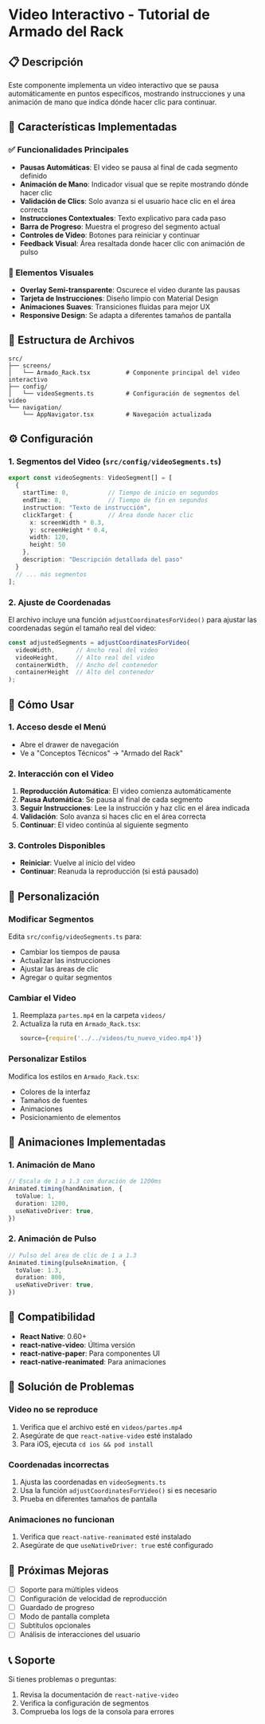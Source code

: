 # Video Interactivo - Tutorial de Armado del Rack

## 📋 Descripción

Este componente implementa un video interactivo que se pausa automáticamente en puntos específicos, mostrando instrucciones y una animación de mano que indica dónde hacer clic para continuar.

## 🚀 Características Implementadas

### ✅ Funcionalidades Principales
- **Pausas Automáticas**: El video se pausa al final de cada segmento definido
- **Animación de Mano**: Indicador visual que se repite mostrando dónde hacer clic
- **Validación de Clics**: Solo avanza si el usuario hace clic en el área correcta
- **Instrucciones Contextuales**: Texto explicativo para cada paso
- **Barra de Progreso**: Muestra el progreso del segmento actual
- **Controles de Video**: Botones para reiniciar y continuar
- **Feedback Visual**: Área resaltada donde hacer clic con animación de pulso

### 🎨 Elementos Visuales
- **Overlay Semi-transparente**: Oscurece el video durante las pausas
- **Tarjeta de Instrucciones**: Diseño limpio con Material Design
- **Animaciones Suaves**: Transiciones fluidas para mejor UX
- **Responsive Design**: Se adapta a diferentes tamaños de pantalla

## 📁 Estructura de Archivos

```
src/
├── screens/
│   └── Armado_Rack.tsx          # Componente principal del video interactivo
├── config/
│   └── videoSegments.ts         # Configuración de segmentos del video
└── navigation/
    └── AppNavigator.tsx         # Navegación actualizada
```

## ⚙️ Configuración

### 1. Segmentos del Video (`src/config/videoSegments.ts`)

```typescript
export const videoSegments: VideoSegment[] = [
  {
    startTime: 0,           // Tiempo de inicio en segundos
    endTime: 8,             // Tiempo de fin en segundos
    instruction: "Texto de instrucción",
    clickTarget: {          // Área donde hacer clic
      x: screenWidth * 0.3,
      y: screenHeight * 0.4,
      width: 120,
      height: 50
    },
    description: "Descripción detallada del paso"
  }
  // ... más segmentos
];
```

### 2. Ajuste de Coordenadas

El archivo incluye una función `adjustCoordinatesForVideo()` para ajustar las coordenadas según el tamaño real del video:

```typescript
const adjustedSegments = adjustCoordinatesForVideo(
  videoWidth,      // Ancho real del video
  videoHeight,     // Alto real del video
  containerWidth,  // Ancho del contenedor
  containerHeight  // Alto del contenedor
);
```

## 🎯 Cómo Usar

### 1. Acceso desde el Menú
- Abre el drawer de navegación
- Ve a "Conceptos Técnicos" → "Armado del Rack"

### 2. Interacción con el Video
1. **Reproducción Automática**: El video comienza automáticamente
2. **Pausa Automática**: Se pausa al final de cada segmento
3. **Seguir Instrucciones**: Lee la instrucción y haz clic en el área indicada
4. **Validación**: Solo avanza si haces clic en el área correcta
5. **Continuar**: El video continúa al siguiente segmento

### 3. Controles Disponibles
- **Reiniciar**: Vuelve al inicio del video
- **Continuar**: Reanuda la reproducción (si está pausado)

## 🔧 Personalización

### Modificar Segmentos
Edita `src/config/videoSegments.ts` para:
- Cambiar los tiempos de pausa
- Actualizar las instrucciones
- Ajustar las áreas de clic
- Agregar o quitar segmentos

### Cambiar el Video
1. Reemplaza `partes.mp4` en la carpeta `videos/`
2. Actualiza la ruta en `Armado_Rack.tsx`:
   ```typescript
   source={require('../../videos/tu_nuevo_video.mp4')}
   ```

### Personalizar Estilos
Modifica los estilos en `Armado_Rack.tsx`:
- Colores de la interfaz
- Tamaños de fuentes
- Animaciones
- Posicionamiento de elementos

## 🎨 Animaciones Implementadas

### 1. Animación de Mano
```typescript
// Escala de 1 a 1.3 con duración de 1200ms
Animated.timing(handAnimation, {
  toValue: 1,
  duration: 1200,
  useNativeDriver: true,
})
```

### 2. Animación de Pulso
```typescript
// Pulso del área de clic de 1 a 1.3
Animated.timing(pulseAnimation, {
  toValue: 1.3,
  duration: 800,
  useNativeDriver: true,
})
```

## 📱 Compatibilidad

- **React Native**: 0.60+
- **react-native-video**: Última versión
- **react-native-paper**: Para componentes UI
- **react-native-reanimated**: Para animaciones

## 🐛 Solución de Problemas

### Video no se reproduce
1. Verifica que el archivo esté en `videos/partes.mp4`
2. Asegúrate de que `react-native-video` esté instalado
3. Para iOS, ejecuta `cd ios && pod install`

### Coordenadas incorrectas
1. Ajusta las coordenadas en `videoSegments.ts`
2. Usa la función `adjustCoordinatesForVideo()` si es necesario
3. Prueba en diferentes tamaños de pantalla

### Animaciones no funcionan
1. Verifica que `react-native-reanimated` esté instalado
2. Asegúrate de que `useNativeDriver: true` esté configurado

## 🚀 Próximas Mejoras

- [ ] Soporte para múltiples videos
- [ ] Configuración de velocidad de reproducción
- [ ] Guardado de progreso
- [ ] Modo de pantalla completa
- [ ] Subtítulos opcionales
- [ ] Análisis de interacciones del usuario

## 📞 Soporte

Si tienes problemas o preguntas:
1. Revisa la documentación de `react-native-video`
2. Verifica la configuración de segmentos
3. Comprueba los logs de la consola para errores
